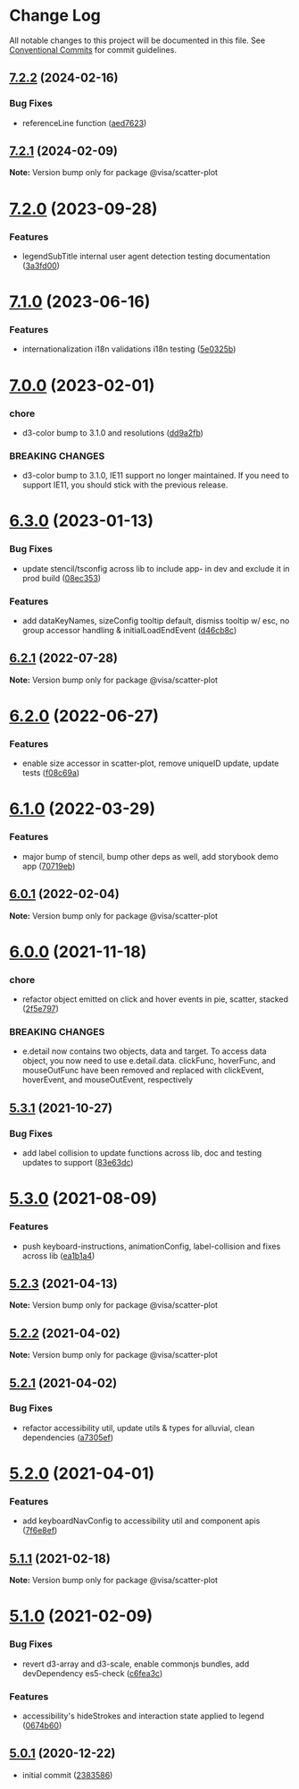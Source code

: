 # Change Log

All notable changes to this project will be documented in this file.
See [Conventional Commits](https://conventionalcommits.org) for commit guidelines.

## [7.2.2](https://github.com/visa/visa-chart-components/compare/@visa/scatter-plot@7.2.0...@visa/scatter-plot@7.2.2) (2024-02-16)

### Bug Fixes

- referenceLine function ([aed7623](https://github.com/visa/visa-chart-components/commit/aed76231095fb218147fc111195f7fa53b0fbef5))

## [7.2.1](https://github.com/visa/visa-chart-components/compare/@visa/scatter-plot@7.2.0...@visa/scatter-plot@7.2.1) (2024-02-09)

**Note:** Version bump only for package @visa/scatter-plot

# [7.2.0](https://github.com/visa/visa-chart-components/compare/@visa/scatter-plot@7.1.0...@visa/scatter-plot@7.2.0) (2023-09-28)

### Features

- legendSubTitle internal user agent detection testing documentation ([3a3fd00](https://github.com/visa/visa-chart-components/commit/3a3fd003a81353561da911a6dc250e44949757cb))

# [7.1.0](https://github.com/visa/visa-chart-components/compare/@visa/scatter-plot@7.0.0...@visa/scatter-plot@7.1.0) (2023-06-16)

### Features

- internationalization i18n validations i18n testing ([5e0325b](https://github.com/visa/visa-chart-components/commit/5e0325b1c6727406d6964459afbd9ac0238e1cc6))

# [7.0.0](https://github.com/visa/visa-chart-components/compare/@visa/scatter-plot@6.3.0...@visa/scatter-plot@7.0.0) (2023-02-01)

### chore

- d3-color bump to 3.1.0 and resolutions ([dd9a2fb](https://github.com/visa/visa-chart-components/commit/dd9a2fb369c44bab6607acb5229ceb656dce5561))

### BREAKING CHANGES

- d3-color bump to 3.1.0, IE11 support no longer maintained. If you need to support IE11, you should stick with the previous release.

# [6.3.0](https://github.com/visa/visa-chart-components/compare/@visa/scatter-plot@6.2.1...@visa/scatter-plot@6.3.0) (2023-01-13)

### Bug Fixes

- update stencil/tsconfig across lib to include app- in dev and exclude it in prod build ([08ec353](https://github.com/visa/visa-chart-components/commit/08ec35339ca384994333305c82f061b0e800262b))

### Features

- add dataKeyNames, sizeConfig tooltip default, dismiss tooltip w/ esc, no group accessor handling & initialLoadEndEvent ([d46cb8c](https://github.com/visa/visa-chart-components/commit/d46cb8c8b3187bc698af3f3604c3d5951fb66e03))

## [6.2.1](https://github.com/visa/visa-chart-components/compare/@visa/scatter-plot@6.2.0...@visa/scatter-plot@6.2.1) (2022-07-28)

**Note:** Version bump only for package @visa/scatter-plot

# [6.2.0](https://github.com/visa/visa-chart-components/compare/@visa/scatter-plot@6.1.0...@visa/scatter-plot@6.2.0) (2022-06-27)

### Features

- enable size accessor in scatter-plot, remove uniqueID update, update tests ([f08c69a](https://github.com/visa/visa-chart-components/commit/f08c69ab8b1ab65881db46e55837c2a4f6995bb9))

# [6.1.0](https://github.com/visa/visa-chart-components/compare/@visa/scatter-plot@6.0.1...@visa/scatter-plot@6.1.0) (2022-03-29)

### Features

- major bump of stencil, bump other deps as well, add storybook demo app ([70719eb](https://github.com/visa/visa-chart-components/commit/70719ebc7fa59dc169bcc7fea62b238bcfab6418))

## [6.0.1](https://github.com/visa/visa-chart-components/compare/@visa/scatter-plot@6.0.0...@visa/scatter-plot@6.0.1) (2022-02-04)

**Note:** Version bump only for package @visa/scatter-plot

# [6.0.0](https://github.com/visa/visa-chart-components/compare/@visa/scatter-plot@5.3.1...@visa/scatter-plot@6.0.0) (2021-11-18)

### chore

- refactor object emitted on click and hover events in pie, scatter, stacked ([2f5e797](https://github.com/visa/visa-chart-components/commit/2f5e797c2cc869733e5979a4c6e050f0cb1821b7))

### BREAKING CHANGES

- e.detail now contains two objects, data and target. To access data object, you now need to use e.detail.data. clickFunc, hoverFunc, and mouseOutFunc have been removed and replaced with clickEvent, hoverEvent, and mouseOutEvent, respectively

## [5.3.1](https://github.com/visa/visa-chart-components/compare/@visa/scatter-plot@5.3.0...@visa/scatter-plot@5.3.1) (2021-10-27)

### Bug Fixes

- add label collision to update functions across lib, doc and testing updates to support ([83e63dc](https://github.com/visa/visa-chart-components/commit/83e63dc352165a68aee9db4e7175fd241c13f523))

# [5.3.0](https://github.com/visa/visa-chart-components/compare/@visa/scatter-plot@5.2.3...@visa/scatter-plot@5.3.0) (2021-08-09)

### Features

- push keyboard-instructions, animationConfig, label-collision and fixes across lib ([ea1b1a4](https://github.com/visa/visa-chart-components/commit/ea1b1a478b3ea9bcf07e76551a45a9adaaacdb47))

## [5.2.3](https://github.com/visa/visa-chart-components/compare/@visa/scatter-plot@5.2.2...@visa/scatter-plot@5.2.3) (2021-04-13)

**Note:** Version bump only for package @visa/scatter-plot

## [5.2.2](https://github.com/visa/visa-chart-components/compare/@visa/scatter-plot@5.2.1...@visa/scatter-plot@5.2.2) (2021-04-02)

**Note:** Version bump only for package @visa/scatter-plot

## [5.2.1](https://github.com/visa/visa-chart-components/compare/@visa/scatter-plot@5.2.0...@visa/scatter-plot@5.2.1) (2021-04-02)

### Bug Fixes

- refactor accessibility util, update utils & types for alluvial, clean dependencies ([a7305ef](https://github.com/visa/visa-chart-components/commit/a7305ef85f8e6b17d47bfb5bfcfc307626ea8bba))

# [5.2.0](https://github.com/visa/visa-chart-components/compare/@visa/scatter-plot@5.1.0...@visa/scatter-plot@5.2.0) (2021-04-01)

### Features

- add keyboardNavConfig to accessibility util and component apis ([7f6e8ef](https://github.com/visa/visa-chart-components/commit/7f6e8efee3f3c5a865c44862a72bef498eee0289))

## [5.1.1](https://github.com/visa/visa-chart-components/compare/@visa/scatter-plot@5.1.0...@visa/scatter-plot@5.1.1) (2021-02-18)

**Note:** Version bump only for package @visa/scatter-plot

# [5.1.0](https://github.com/visa/visa-chart-components/compare/@visa/scatter-plot@5.0.1...@visa/scatter-plot@5.1.0) (2021-02-09)

### Bug Fixes

- revert d3-array and d3-scale, enable commonjs bundles, add devDependency es5-check ([c6fea3c](https://github.com/visa/visa-chart-components/commit/c6fea3c601dfc4650b52996721ead03a1b363e2b))

### Features

- accessibility's hideStrokes and interaction state applied to legend ([0674b60](https://github.com/visa/visa-chart-components/commit/0674b608e918964f9bbce2992e363bf24f9cb911))

## [5.0.1](https://github.com/visa/visa-chart-components/tree/%40visa/scatter-plot%405.0.1) (2020-12-22)

- initial commit ([2383586](https://github.com/visa/visa-chart-components/commit/238358698bb59b8f20f424eeedc7235f51e02037))
